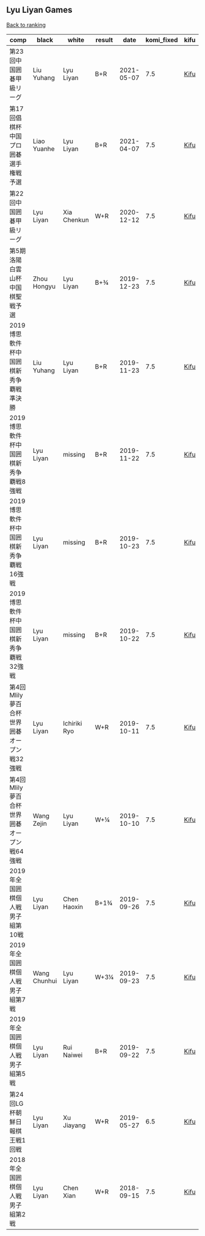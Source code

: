 ## Lyu Liyan Games

[Back to ranking](index.md)




| **comp** | **black** | **white** | **result** | **date** | **komi_fixed** | **kifu** | 
| --- | --- | --- | --- | --- | --- | --- |
| 第23回中国囲碁甲級リーグ | Liu Yuhang | Lyu Liyan | B+R | 2021-05-07 | 7.5 | [Kifu](https://kifudepot.net/kifucontents.php?id=JZWEuI%2Ff6UD9JlI2c4gE4g%3D%3D) | 
| 第17回倡棋杯中国プロ囲碁選手権戦予選 | Liao Yuanhe | Lyu Liyan | B+R | 2021-04-07 | 7.5 | [Kifu](https://kifudepot.net/kifucontents.php?id=kyEeJFKC9WHGqDMzQintXg%3D%3D) | 
| 第22回中国囲碁甲級リーグ | Lyu Liyan | Xia Chenkun | W+R | 2020-12-12 | 7.5 | [Kifu](https://kifudepot.net/kifucontents.php?id=p9MLOQXTVOZ97nu2ZQvR3w%3D%3D) | 
| 第5期洛陽白雲山杯中国棋聖戦予選 | Zhou Hongyu | Lyu Liyan | B+¾ | 2019-12-23 | 7.5 | [Kifu](https://kifudepot.net/kifucontents.php?id=j%2F4VtK0%2FObvCLno%2BWeLiZA%3D%3D) | 
| 2019博思軟件杯中国囲棋新秀争覇戦準決勝 | Liu Yuhang | Lyu Liyan | B+R | 2019-11-23 | 7.5 | [Kifu](https://kifudepot.net/kifucontents.php?id=BPB1LV2nkGJwQySIUagkZQ%3D%3D) | 
| 2019博思軟件杯中国囲棋新秀争覇戦8強戦 | Lyu Liyan | missing | B+R | 2019-11-22 | 7.5 | [Kifu](https://kifudepot.net/kifucontents.php?id=J3%2FuqBj8yaCim27H6smV9g%3D%3D) | 
| 2019博思軟件杯中国囲棋新秀争覇戦16強戦 | Lyu Liyan | missing | B+R | 2019-10-23 | 7.5 | [Kifu](https://kifudepot.net/kifucontents.php?id=6O2wL1ca%2F1XHUQKaOhrU6g%3D%3D) | 
| 2019博思軟件杯中国囲棋新秀争覇戦32強戦 | Lyu Liyan | missing | B+R | 2019-10-22 | 7.5 | [Kifu](https://kifudepot.net/kifucontents.php?id=j5ZQ9jiR7iJQQqJFO%2FObeg%3D%3D) | 
| 第4回Mlily夢百合杯世界囲碁オープン戦32強戦 | Lyu Liyan | Ichiriki Ryo | W+R | 2019-10-11 | 7.5 | [Kifu](https://kifudepot.net/kifucontents.php?id=vYN9WlJ7VVLyq7yIBY9vYQ%3D%3D) | 
| 第4回Mlily夢百合杯世界囲碁オープン戦64強戦 | Wang Zejin | Lyu Liyan | W+¼ | 2019-10-10 | 7.5 | [Kifu](https://kifudepot.net/kifucontents.php?id=YwHt6gyJVSBKe%2FuwKhW4Tg%3D%3D) | 
| 2019年全国囲棋個人戦男子組第10戦 | Lyu Liyan | Chen Haoxin | B+1¾ | 2019-09-26 | 7.5 | [Kifu](https://kifudepot.net/kifucontents.php?id=LyVDLfwdEU37BI7x1vKHjQ%3D%3D) | 
| 2019年全国囲棋個人戦男子組第7戦 | Wang Chunhui | Lyu Liyan | W+3¼ | 2019-09-23 | 7.5 | [Kifu](https://kifudepot.net/kifucontents.php?id=NmzgRTPsSPOuRURntO3XFA%3D%3D) | 
| 2019年全国囲棋個人戦男子組第5戦 | Lyu Liyan | Rui Naiwei | B+R | 2019-09-22 | 7.5 | [Kifu](https://kifudepot.net/kifucontents.php?id=W6%2BWPryB5DmxLdKoZ6NLQw%3D%3D) | 
| 第24回LG杯朝鮮日報棋王戦1回戦 | Lyu Liyan | Xu Jiayang | W+R | 2019-05-27 | 6.5 | [Kifu](https://kifudepot.net/kifucontents.php?id=YblkKinSHuM6G2M3gvTu9A%3D%3D) | 
| 2018年全国囲棋個人戦男子組第2戦 | Lyu Liyan | Chen Xian | W+R | 2018-09-15 | 7.5 | [Kifu](https://kifudepot.net/kifucontents.php?id=P6jSqWQUVontg8FX5TG1sQ%3D%3D) |




